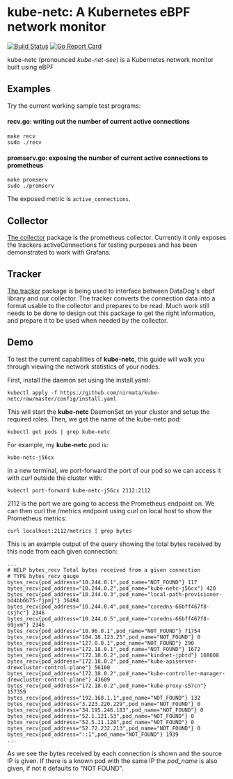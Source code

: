 # kube-netc: A Kubernetes eBPF network monitor

[![Build Status](https://travis-ci.org/nirmata/kube-netc.svg?branch=master)](https://travis-ci.org/nirmata/kube-netc) [![Go Report Card](https://goreportcard.com/badge/github.com/nirmata/kube-netc)](https://goreportcard.com/report/github.com/nirmata/kube-netc)


kube-netc (pronounced <i>kube-net-see</i>) is a Kubernetes network monitor built using eBPF

## Examples

Try the current working sample test programs:

#### recv.go: writing out the number of current active connections

```
make recv
sudo ./recv
```

#### promserv.go: exposing the number of current active connections to prometheus

```
make promserv
sudo ./promserv
```
The exposed metric is `active_connections`.

## Collector

[The collector](collector/) package is the prometheus collector. Currently it only exposes the trackers activeConnections for testing purposes and has been demonstrated to work with Grafana.

## Tracker

[The tracker](tracker/) package is being used to interface between DataDog's ebpf library and our collector. The tracker converts the connection data into a format usable to the collector and prepares to be read. Much work still needs to be done to design out this package to get the right information, and prepare it to be used when needed by the collector.

## Demo

To test the current capabilities of **kube-netc**, this guide will walk you through viewing the network statistics of your nodes.

First, install the daemon set using the install.yaml:

``` 
kubectl apply -f https://github.com/nirmata/kube-netc/raw/master/config/install.yaml
```

This will start the **kube-netc** DaemonSet on your cluster and setup the required roles. Then, we get the name of the kube-netc pod:

```
kubectl get pods | grep kube-netc
```

For example, my **kube-netc** pod is:

```
kube-netc-j56cx
```
In a new terminal, we port-forward the port of our pod so we can access it with *curl* outside the cluster with:

```
kubectl port-forward kube-netc-j56cx 2112:2112
```

2112 is the port we are going to access the Prometheus endpoint on. We can then curl the /metrics endpoint using curl on local host to show the Prometheus metrics:

```
curl localhost:2112/metrics | grep bytes
```

This is an example output of the query showing the total bytes received by this node from each given connection:

```
...
# HELP bytes_recv Total bytes received from a given connection
# TYPE bytes_recv gauge
bytes_recv{pod_address="10.244.0.1",pod_name="NOT_FOUND"} 117
bytes_recv{pod_address="10.244.0.2",pod_name="kube-netc-j56cx"} 420
bytes_recv{pod_address="10.244.0.3",pod_name="local-path-provisioner-bd4bb6b75-fjpmj"} 36494
bytes_recv{pod_address="10.244.0.4",pod_name="coredns-66bff467f8-csjhc"} 2346
bytes_recv{pod_address="10.244.0.5",pod_name="coredns-66bff467f8-69jxm"} 2346
bytes_recv{pod_address="10.96.0.1",pod_name="NOT_FOUND"} 71754
bytes_recv{pod_address="104.18.123.25",pod_name="NOT_FOUND"} 0
bytes_recv{pod_address="127.0.0.1",pod_name="NOT_FOUND"} 290
bytes_recv{pod_address="172.18.0.1",pod_name="NOT_FOUND"} 1672
bytes_recv{pod_address="172.18.0.2",pod_name="kindnet-jpbtd"} 168608
bytes_recv{pod_address="172.18.0.2",pod_name="kube-apiserver-drewcluster-control-plane"} 56160
bytes_recv{pod_address="172.18.0.2",pod_name="kube-controller-manager-drewcluster-control-plane"} 43609
bytes_recv{pod_address="172.18.0.2",pod_name="kube-proxy-s57cn"} 157359
bytes_recv{pod_address="192.168.1.1",pod_name="NOT_FOUND"} 132
bytes_recv{pod_address="3.223.220.229",pod_name="NOT_FOUND"} 0
bytes_recv{pod_address="34.195.246.183",pod_name="NOT_FOUND"} 0
bytes_recv{pod_address="52.1.121.53",pod_name="NOT_FOUND"} 0
bytes_recv{pod_address="52.5.11.128",pod_name="NOT_FOUND"} 0
bytes_recv{pod_address="52.72.232.213",pod_name="NOT_FOUND"} 0
bytes_recv{pod_address="::1",pod_name="NOT_FOUND"} 1939
...
```

As we see the bytes received by each connection is shown and the source IP is given. If there is a known pod with the same IP the *pod_name* is also given, if not it defaults to "NOT FOUND".
